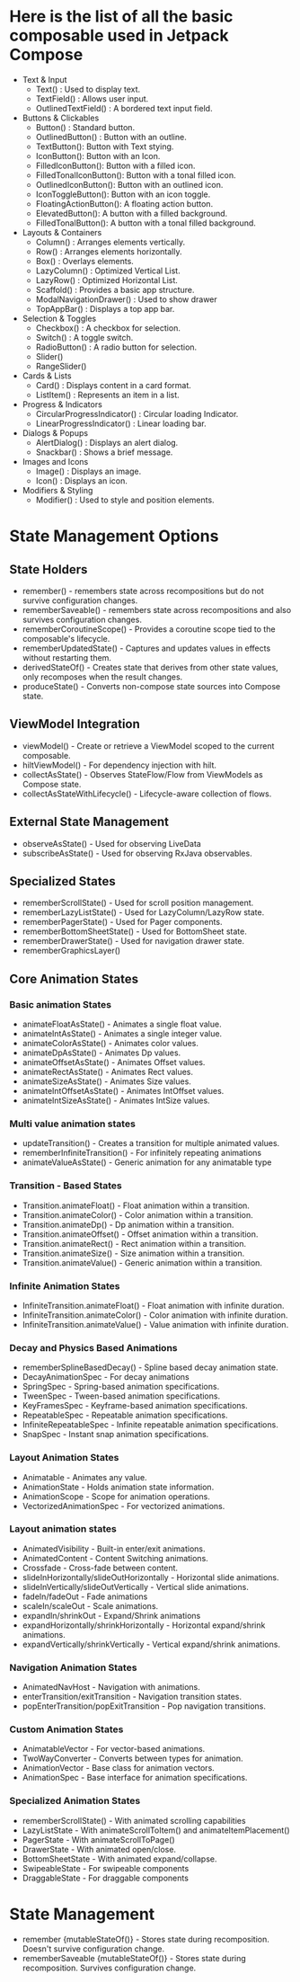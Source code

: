 # Here is the list of all the basic composable used in Jetpack Compose

- Text & Input
  - Text() : Used to display text.
  - TextField() : Allows user input.
  - OutlinedTextField() : A bordered text input field.
- Buttons & Clickables
  - Button() : Standard button.
  - OutlinedButton() : Button with an outline.
  - TextButton(): Button with Text stying.
  - IconButton(): Button with an Icon.
  - FilledIconButton(): Button with a filled icon.
  - FilledTonalIconButton(): Button with a tonal filled icon.
  - OutlinedIconButton(): Button with an outlined icon.
  - IconToggleButton(): Button with an icon toggle.
  - FloatingActionButton(): A floating action button.
  - ElevatedButton(): A button with a filled background.
  - FilledTonalButton(): A button with a tonal filled background.
- Layouts & Containers
  - Column() : Arranges elements vertically.
  - Row() : Arranges elements horizontally.
  - Box() : Overlays elements.
  - LazyColumn() : Optimized Vertical List.
  - LazyRow() : Optimized Horizontal List.
  - Scaffold() : Provides a basic app structure.
  - ModalNavigationDrawer() : Used to show drawer
  - TopAppBar() : Displays a top app bar.
- Selection & Toggles
  - Checkbox() : A checkbox for selection.
  - Switch() : A toggle switch.
  - RadioButton() : A radio button for selection.
  - Slider()
  - RangeSlider()
- Cards & Lists
  - Card() : Displays content in a card format.
  - ListItem() : Represents an item in a list.
- Progress & Indicators
  - CircularProgressIndicator() : Circular loading Indicator.
  - LinearProgressIndicator() : Linear loading bar.
- Dialogs & Popups
  - AlertDialog() : Displays an alert dialog.
  - Snackbar() : Shows a brief message.
- Images and Icons
  - Image() : Displays an image.
  - Icon() : Displays an icon.
- Modifiers & Styling
  - Modifier() : Used to style and position elements.


# State Management Options

## State Holders
- remember() - remembers state across recompositions but do not survive configuration changes.
- rememberSaveable() - remembers state across recompositions and also survives configuration changes.
- rememberCoroutineScope() - Provides a coroutine scope tied to the composable's lifecycle.
- rememberUpdatedState() - Captures and updates values in effects without restarting them.
- derivedStateOf() - Creates state that derives from other state values, only recomposes when the result changes.
- produceState() - Converts non-compose state sources into Compose state.

## ViewModel Integration
- viewModel() - Create or retrieve a ViewModel scoped to the current composable.
- hiltViewModel() - For dependency injection with hilt.
- collectAsState() - Observes StateFlow/Flow from ViewModels as Compose state.
- collectAsStateWithLifecycle() - Lifecycle-aware collection of flows.

## External State Management
- observeAsState() - Used for observing LiveData
- subscribeAsState() - Used for observing RxJava observables.

## Specialized States
- rememberScrollState() - Used for scroll position management.
- rememberLazyListState() - Used for LazyColumn/LazyRow state.
- rememberPagerState() - Used for Pager components.
- rememberBottomSheetState() - Used for BottomSheet state.
- rememberDrawerState() - Used for navigation drawer state.
- rememberGraphicsLayer()

## Core Animation States

### Basic animation States
- animateFloatAsState() - Animates a single float value.
- animateIntAsState() - Animates a single integer value.
- animateColorAsState() - Animates color values.
- animateDpAsState() - Animates Dp values.
- animateOffsetAsState() - Animates Offset values.
- animateRectAsState() - Animates Rect values.
- animateSizeAsState() - Animates Size values.
- animateIntOffsetAsState() - Animates IntOffset values.
- animateIntSizeAsState() - Animates IntSize values.
  
### Multi value animation states

- updateTransition() - Creates a transition for multiple animated values.
- rememberInfiniteTransition() - For infinitely repeating animations
- animateValueAsState() - Generic animation for any animatable type
  
### Transition - Based States

- Transition.animateFloat() - Float animation within a transition.
- Transition.animateColor() - Color animation within a transition.
- Transition.animateDp() - Dp animation within a transition.
- Transition.animateOffset() - Offset animation within a transition.
- Transition.animateRect() - Rect animation within a transition.
- Transition.animateSize() - Size animation within a transition.
- Transition.animateValue() - Generic animation within a transition.

### Infinite Animation States

- InfiniteTransition.animateFloat() - Float animation with infinite duration.
- InfiniteTransition.animateColor() - Color animation with infinite duration.
- InfiniteTransition.animateValue() - Value animation with infinite duration.

### Decay and Physics Based Animations

- rememberSplineBasedDecay() - Spline based decay animation state.
- DecayAnimationSpec - For decay animations
- SpringSpec - Spring-based animation specifications.
- TweenSpec - Tween-based animation specifications.
- KeyFramesSpec - Keyframe-based animation specifications.
- RepeatableSpec - Repeatable animation specifications.
- InfiniteRepeatableSpec - Infinite repeatable animation specifications.
- SnapSpec - Instant snap animation specifications.

### Layout Animation States

- Animatable - Animates any value.
- AnimationState - Holds animation state information.
- AnimationScope - Scope for animation operations.
- VectorizedAnimationSpec - For vectorized animations.

### Layout animation states

- AnimatedVisibility - Built-in enter/exit animations.
- AnimatedContent - Content Switching animations.
- Crossfade - Cross-fade between content.
- slideInHorizontally/slideOutHorizontally - Horizontal slide animations.
- slideInVertically/slideOutVertically - Vertical slide animations.
- fadeIn/fadeOut - Fade animations
- scaleIn/scaleOut - Scale animations.
- expandIn/shrinkOut - Expand/Shrink animations
- expandHorizontally/shrinkHorizontally - Horizontal expand/shrink animations.
- expandVertically/shrinkVertically - Vertical expand/shrink animations.

### Navigation Animation States

- AnimatedNavHost - Navigation with animations.
- enterTransition/exitTransition - Navigation transition states.
- popEnterTransition/popExitTransition - Pop navigation transitions.

### Custom Animation States

- AnimatableVector - For vector-based animations.
- TwoWayConverter - Converts between types for animation.
- AnimationVector - Base class for animation vectors.
- AnimationSpec - Base interface for animation specifications.

### Specialized Animation States

- rememberScrollState() - With animated scrolling capabilities
- LazyListState - With animateScrollToItem() and animateItemPlacement()
- PagerState - With animateScrollToPage()
- DrawerState - With animated open/close.
- BottomSheetState - With animated expand/collapse.
- SwipeableState - For swipeable components
- DraggableState - For draggable components


# State Management

- remember {mutableStateOf()} - Stores state during recomposition. Doesn't survive configuration change.
- rememberSaveable {mutableStateOf()} - Stores state during recomposition. Survives configuration change.
